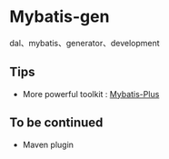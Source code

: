 # Mybatis-gen
dal、mybatis、generator、development
## Tips
* More powerful toolkit : [Mybatis-Plus](https://mp.baomidou.com/)
## To be continued
* Maven plugin
